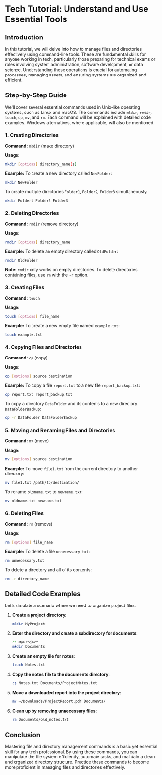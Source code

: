 # Tech Tutorial: Understand and Use Essential Tools

## Introduction

In this tutorial, we will delve into how to manage files and directories effectively using command-line tools. These are fundamental skills for anyone working in tech, particularly those preparing for technical exams or roles involving system administration, software development, or data science. Understanding these operations is crucial for automating processes, managing assets, and ensuring systems are organized and efficient.

## Step-by-Step Guide

We'll cover several essential commands used in Unix-like operating systems, such as Linux and macOS. The commands include `mkdir`, `rmdir`, `touch`, `cp`, `mv`, and `rm`. Each command will be explained with detailed code examples. Windows alternatives, where applicable, will also be mentioned.

### 1. Creating Directories

**Command:** `mkdir` (make directory)

**Usage:**
```bash
mkdir [options] directory_name(s)
```

**Example:**
To create a new directory called `NewFolder`:
```bash
mkdir NewFolder
```

To create multiple directories `Folder1`, `Folder2`, `Folder3` simultaneously:
```bash
mkdir Folder1 Folder2 Folder3
```

### 2. Deleting Directories

**Command:** `rmdir` (remove directory)

**Usage:**
```bash
rmdir [options] directory_name
```

**Example:**
To delete an empty directory called `OldFolder`:
```bash
rmdir OldFolder
```

**Note:** `rmdir` only works on empty directories. To delete directories containing files, use `rm` with the `-r` option.

### 3. Creating Files

**Command:** `touch`

**Usage:**
```bash
touch [options] file_name
```

**Example:**
To create a new empty file named `example.txt`:
```bash
touch example.txt
```

### 4. Copying Files and Directories

**Command:** `cp` (copy)

**Usage:**
```bash
cp [options] source destination
```

**Example:**
To copy a file `report.txt` to a new file `report_backup.txt`:
```bash
cp report.txt report_backup.txt
```

To copy a directory `DataFolder` and its contents to a new directory `DataFolderBackup`:
```bash
cp -r DataFolder DataFolderBackup
```

### 5. Moving and Renaming Files and Directories

**Command:** `mv` (move)

**Usage:**
```bash
mv [options] source destination
```

**Example:**
To move `file1.txt` from the current directory to another directory:
```bash
mv file1.txt /path/to/destination/
```

To rename `oldname.txt` to `newname.txt`:
```bash
mv oldname.txt newname.txt
```

### 6. Deleting Files

**Command:** `rm` (remove)

**Usage:**
```bash
rm [options] file_name
```

**Example:**
To delete a file `unnecessary.txt`:
```bash
rm unnecessary.txt
```

To delete a directory and all of its contents:
```bash
rm -r directory_name
```

## Detailed Code Examples

Let’s simulate a scenario where we need to organize project files:

1. **Create a project directory**:
   ```bash
   mkdir MyProject
   ```

2. **Enter the directory and create a subdirectory for documents**:
   ```bash
   cd MyProject
   mkdir Documents
   ```

3. **Create an empty file for notes**:
   ```bash
   touch Notes.txt
   ```

4. **Copy the notes file to the documents directory**:
   ```bash
   cp Notes.txt Documents/ProjectNotes.txt
   ```

5. **Move a downloaded report into the project directory**:
   ```bash
   mv ~/Downloads/ProjectReport.pdf Documents/
   ```

6. **Clean up by removing unnecessary files**:
   ```bash
   rm Documents/old_notes.txt
   ```

## Conclusion

Mastering file and directory management commands is a basic yet essential skill for any tech professional. By using these commands, you can manipulate the file system efficiently, automate tasks, and maintain a clean and organized directory structure. Practice these commands to become more proficient in managing files and directories effectively.